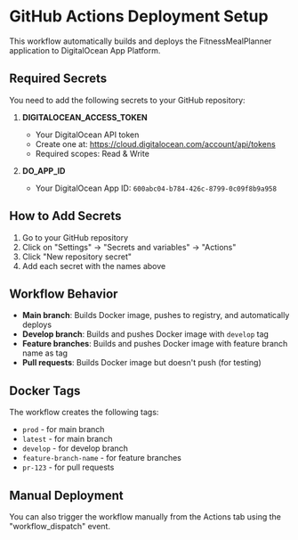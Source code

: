 # GitHub Actions Deployment Setup

This workflow automatically builds and deploys the FitnessMealPlanner application to DigitalOcean App Platform.

## Required Secrets

You need to add the following secrets to your GitHub repository:

1. **DIGITALOCEAN_ACCESS_TOKEN**
   - Your DigitalOcean API token
   - Create one at: https://cloud.digitalocean.com/account/api/tokens
   - Required scopes: Read & Write

2. **DO_APP_ID**
   - Your DigitalOcean App ID: `600abc04-b784-426c-8799-0c09f8b9a958`

## How to Add Secrets

1. Go to your GitHub repository
2. Click on "Settings" → "Secrets and variables" → "Actions"
3. Click "New repository secret"
4. Add each secret with the names above

## Workflow Behavior

- **Main branch**: Builds Docker image, pushes to registry, and automatically deploys
- **Develop branch**: Builds and pushes Docker image with `develop` tag
- **Feature branches**: Builds and pushes Docker image with feature branch name as tag
- **Pull requests**: Builds Docker image but doesn't push (for testing)

## Docker Tags

The workflow creates the following tags:
- `prod` - for main branch
- `latest` - for main branch
- `develop` - for develop branch
- `feature-branch-name` - for feature branches
- `pr-123` - for pull requests

## Manual Deployment

You can also trigger the workflow manually from the Actions tab using the "workflow_dispatch" event.
